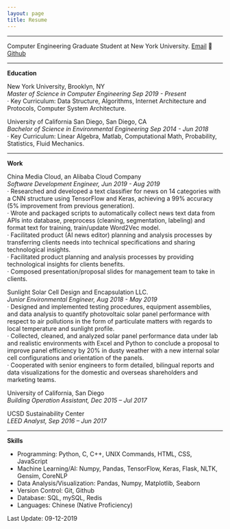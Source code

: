 ```yaml
---
layout: page
title: Resume
---
```


***
Computer Engineering Graduate Student at New York University.
[Email](mailto:zibozhang@nyu.edu) 􏰂 [Github](https://tonyzhang95.github.io)

***

__Education__

New York University, Brooklyn, NY  
_Master of Science in Computer Engineering  Sep 2019 - Present_  
· Key Curriculum: Data Structure, Algorithms, Internet Architecture and Protocols, Computer System Architecture.

University of California San Diego, San Diego, CA  
_Bachelor of Science in Environmental Engineering Sep 2014 - Jun 2018_  
· Key Curriculum: Linear Algebra, Matlab, Computational Math, Probability, Statistics, Fluid Mechanics.

***

__Work__

China Media Cloud, an Alibaba Cloud Company  
_Software Development Engineer, Jun 2019 - Aug 2019_  
· Researched and developed a text classifier for news on 14 categories with a CNN structure using TensorFlow and Keras, achieving a 99% accuracy (5% improvement from previous generation).  
· Wrote and packaged scripts to automatically collect news text data from APIs into database, preprocess (cleaning, segmentation, labeling) and format text for training, train/update Word2Vec model.  
· Facilitated product (AI news editor) planning and analysis processes by transferring clients needs into technical specifications and sharing technological insights.  
· Facilitated product planning and analysis processes by providing technological insights for clients benefits.  
· Composed presentation/proposal slides for management team to take in clients.  

Sunlight Solar Cell Design and Encapsulation LLC.  
_Junior Environmental Engineer, Aug 2018 - May 2019_  
· Designed and implemented testing procedures, equipment assemblies, and data analysis to quantify photovoltaic solar panel performance with respect to air pollutions in the form of particulate matters with regards to local temperature and sunlight profile.  
· Collected, cleaned, and analyzed solar panel performance data under lab and realistic environments with Excel and Python to conclude a proposal to improve panel efficiency by 20% in dusty weather with a new internal solar cell configurations and orientation of the panels.  
· Cooperated with senior engineers to form detailed, bilingual reports and data visualizations for the domestic and overseas shareholders and marketing teams.  

University of California, San Diego  
_Building Operation Assistant, Dec 2015 – Jul 2017_  

UCSD Sustainability Center  
_LEED Analyst, Sep 2016 – Jun 2017_  


***

__Skills__

* Programming: Python, C, C++, UNIX Commands, HTML, CSS, JavaScript  
* Machine Learning/AI: Numpy, Pandas, TensorFlow, Keras, Flask, NLTK, Gensim, CoreNLP  
* Data Analysis/Visualization: Pandas, Numpy, Matplotlib, Seaborn  
* Version Control: Git, Github
* Database: SQL, mySQL, Redis  
* Languages: Chinese (Native Proficiency)  



Last Update: 09-12-2019  
